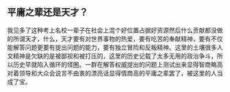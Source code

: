 ## 平庸之辈还是天才？

我见多了这种考上名校一辈子在社会上混个好位置占据好资源然后什么贡献都没做的所谓天才，什么，天才要有对世界事物的热爱，要有吃苦的奉献精神，要有不仅能解答问题更要有提出问题的能力，要有独立冒险和反叛精神。这里的土壤很多人文精神是欠缺的是被鄙视和被打压的，这里的历史记载了太多无用的政治争斗，所以历史早就陷入循环的怪圈。一群在解答权威提出的问题上测试出来显得智商略高对着领导和大众会说言不由衷的漂亮话显得情商高的平庸之辈罢了，被这里的人当成了宝。